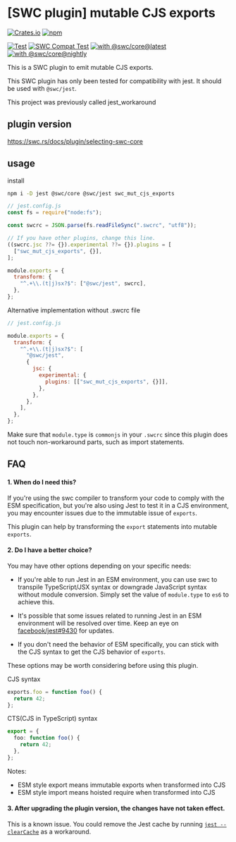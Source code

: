 # [SWC plugin] mutable CJS exports

[![Crates.io](https://img.shields.io/crates/v/swc_mut_cjs_exports)](https://crates.io/crates/swc_mut_cjs_exports)
[![npm](https://img.shields.io/npm/v/swc_mut_cjs_exports)](https://www.npmjs.com/package/swc_mut_cjs_exports)

[![Test](https://github.com/magic-akari/swc_mut_cjs_exports/actions/workflows/test.yml/badge.svg)](https://github.com/magic-akari/swc_mut_cjs_exports/actions/workflows/test.yml)
[![SWC Compat Test](https://github.com/magic-akari/swc_mut_cjs_exports/actions/workflows/swc-compat-test.yml/badge.svg)](https://github.com/magic-akari/swc_mut_cjs_exports/actions/workflows/swc-compat-test.yml)
[![with @swc/core@latest](https://github.com/magic-akari/swc_mut_cjs_exports/actions/workflows/cron-latest.yml/badge.svg)](https://github.com/magic-akari/swc_mut_cjs_exports/actions/workflows/cron-latest.yml)
[![with @swc/core@nightly](https://github.com/magic-akari/swc_mut_cjs_exports/actions/workflows/cron-nightly.yml/badge.svg)](https://github.com/magic-akari/swc_mut_cjs_exports/actions/workflows/cron-nightly.yml)

This is a SWC plugin to emit mutable CJS exports.

This SWC plugin has only been tested for compatibility with jest. It should be used with `@swc/jest`.

This project was previously called jest_workaround

## plugin version

https://swc.rs/docs/plugin/selecting-swc-core

## usage

install

```bash
npm i -D jest @swc/core @swc/jest swc_mut_cjs_exports
```

```js
// jest.config.js
const fs = require("node:fs");

const swcrc = JSON.parse(fs.readFileSync(".swcrc", "utf8"));

// If you have other plugins, change this line.
((swcrc.jsc ??= {}).experimental ??= {}).plugins = [
  ["swc_mut_cjs_exports", {}],
];

module.exports = {
  transform: {
    "^.+\\.(t|j)sx?$": ["@swc/jest", swcrc],
  },
};
```

Alternative implementation without .swcrc file

```JavaScript
// jest.config.js

module.exports = {
  transform: {
    "^.+\\.(t|j)sx?$": [
      "@swc/jest",
      {
        jsc: {
          experimental: {
            plugins: [["swc_mut_cjs_exports", {}]],
          },
        },
      },
    ],
  },
};
```

Make sure that `module.type` is `commonjs` in your `.swcrc` since this plugin
does not touch non-workaround parts, such as import statements.

## FAQ

#### 1. When do I need this?

If you're using the swc compiler to transform your code to comply with the ESM
specification, but you're also using Jest to test it in a CJS environment, you
may encounter issues due to the immutable issue of `exports`.

This plugin can help by transforming the `export` statements into mutable
`exports`.

#### 2. Do I have a better choice?

You may have other options depending on your specific needs:

- If you're able to run Jest in an ESM environment, you can use swc to transpile
  TypeScript/JSX syntax or downgrade JavaScript syntax without module
  conversion. Simply set the value of `module.type` to `es6` to achieve this.

- It's possible that some issues related to running Jest in an ESM environment
  will be resolved over time. Keep an eye on
  [facebook/jest#9430](https://github.com/facebook/jest/issues/9430) for
  updates.

- If you don't need the behavior of ESM specifically, you can stick with the CJS
  syntax to get the CJS behavior of `exports`.

These options may be worth considering before using this plugin.

CJS syntax

```JavaScript
exports.foo = function foo() {
  return 42;
};
```

CTS(CJS in TypeScript) syntax

```TypeScript
export = {
  foo: function foo() {
    return 42;
  },
};
```

Notes:

- ESM style export means immutable exports when transformed into CJS
- ESM style import means hoisted require when transformed into CJS

#### 3. After upgrading the plugin version, the changes have not taken effect.

This is a known issue. You could remove the Jest cache by running
[`jest --clearCache`](https://jestjs.io/docs/cli#--clearcache) as a workaround.
